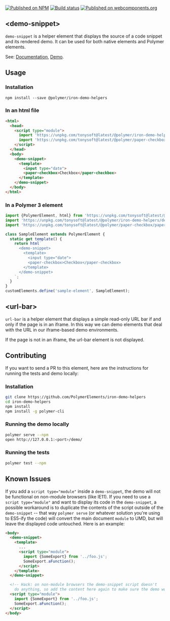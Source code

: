 
<!---

This README is automatically generated from the comments in these files:
demo-snippet.html  url-bar.html

Edit those files, and our readme bot will duplicate them over here!
Edit this file, and the bot will squash your changes :)

The bot does some handling of markdown. Please file a bug if it does the wrong
thing! https://github.com/PolymerLabs/tedium/issues

-->

[![Published on NPM](https://img.shields.io/npm/v/@polymer/iron-demo-helpers.svg)](https://www.npmjs.com/package/@polymer/iron-demo-helpers)
[![Build status](https://travis-ci.org/PolymerElements/iron-demo-helpers.svg?branch=master)](https://travis-ci.org/PolymerElements/iron-demo-helpers)
[![Published on webcomponents.org](https://img.shields.io/badge/webcomponents.org-published-blue.svg)](https://webcomponents.org/element/@polymer/iron-demo-helpers)

## &lt;demo-snippet&gt;

`demo-snippet` is a helper element that displays the source of a code snippet and
its rendered demo. It can be used for both native elements and
Polymer elements.

See: [Documentation](https://www.webcomponents.org/element/@polymer/iron-demo-helpers),
  [Demo](https://www.webcomponents.org/element/@polymer/iron-demo-helpers/demo/demo/index.html).

## Usage

### Installation
```
npm install --save @polymer/iron-demo-helpers
```

### In an html file
```html
<html>
  <head>
    <script type="module">
      import 'https://unpkg.com/tonysoft@latest/@polymer/iron-demo-helpers/demo-snippet.js';
      import 'https://unpkg.com/tonysoft@latest/@polymer/paper-checkbox/paper-checkbox.js';
    </script>
  </head>
  <body>
    <demo-snippet>
      <template>
        <input type="date">
        <paper-checkbox>Checkbox</paper-checkbox>
      </template>
    </demo-snippet>
  </body>
</html>
```

### In a Polymer 3 element
```js
import {PolymerElement, html} from 'https://unpkg.com/tonysoft@latest/@polymer/polymer';
import 'https://unpkg.com/tonysoft@latest/@polymer/iron-demo-helpers/demo-snippet.js';
import 'https://unpkg.com/tonysoft@latest/@polymer/paper-checkbox/paper-checkbox.js';

class SampleElement extends PolymerElement {
  static get template() {
    return html`
      <demo-snippet>
        <template>
          <input type="date">
          <paper-checkbox>Checkbox</paper-checkbox>
        </template>
      </demo-snippet>
    `;
  }
}
customElements.define('sample-element', SampleElement);
```

## &lt;url-bar&gt;

`url-bar` is a helper element that displays a simple read-only URL bar if
and only if the page is in an iframe. In this way we can demo elements that
deal with the URL in our iframe-based demo environments.

If the page is not in an iframe, the url-bar element is not displayed.

## Contributing
If you want to send a PR to this element, here are
the instructions for running the tests and demo locally:

### Installation
```sh
git clone https://github.com/PolymerElements/iron-demo-helpers
cd iron-demo-helpers
npm install
npm install -g polymer-cli
```

### Running the demo locally
```sh
polymer serve --npm
open http://127.0.0.1:<port>/demo/
```

### Running the tests
```sh
polymer test --npm
```

## Known Issues
If you add a `script type="module"` inside a `demo-snippet`, the demo will
not be functional on non-module browsers (like IE11). If you need to
use a `script type="module"` and want to display its code in the `demo-snippet`,
a possible workaround is to duplicate the contents of the script outside of the
`demo-snippet` -- that way `polymer serve` (or whatever solution you're using to
ES5-ify the code) will convert the main document `module` to UMD, but will leave the
displayed code untouched. Here is an example:

```html
<body>
  <demo-snippet>
    <template>
      ...
      <script type="module">
        import {SomeExport} from '../foo.js';
        SomeExport.aFunction();
      </script>
    </template>
  </demo-snippet>

  <!-- Hack: on non-module browsers the demo-snippet script doesn't
    do anything, so add the content here again to make sure the demo works -->
  <script type="module">
    import {SomeExport} from '../foo.js';
    SomeExport.aFunction();
  </script>
</body>
```
